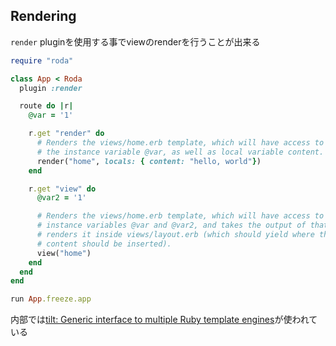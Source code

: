 ## Rendering

`render` pluginを使用する事でviewのrenderを行うことが出来る

```ruby
require "roda"

class App < Roda
  plugin :render

  route do |r|
    @var = '1'

    r.get "render" do
      # Renders the views/home.erb template, which will have access to
      # the instance variable @var, as well as local variable content.
      render("home", locals: { content: "hello, world"})
    end

    r.get "view" do
      @var2 = '1'

      # Renders the views/home.erb template, which will have access to the
      # instance variables @var and @var2, and takes the output of that and
      # renders it inside views/layout.erb (which should yield where the
      # content should be inserted).
      view("home")
    end
  end
end

run App.freeze.app
```

内部では[tilt: Generic interface to multiple Ruby template engines](https://github.com/rtomayko/tilt)が使われている
